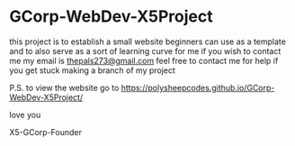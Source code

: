 # GCorp-WebDev-X5Project
this project is to establish a small website beginners can use as a template and to also serve as a sort of learning curve for me
if you wish to contact me my email is thepals273@gmail.com feel free to contact me for help if you get stuck making a branch of my project

P.S. to view the website go to https://polysheepcodes.github.io/GCorp-WebDev-X5Project/

love you

X5-GCorp-Founder
